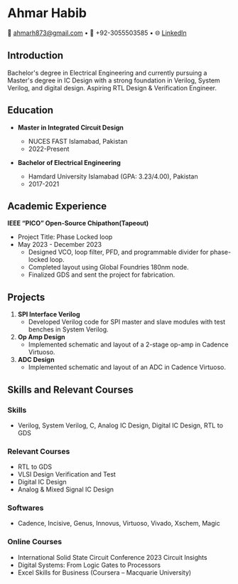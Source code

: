 # Ahmar Habib

📧 ahmarh873@gmail.com • 📱 +92-3055503585 • 🌐 [LinkedIn](https://www.linkedin.com/in/ahmar-habib/)

## Introduction
Bachelor's degree in Electrical Engineering and currently pursuing a Master's degree in IC Design with a strong foundation in Verilog, System Verilog, and digital design. Aspiring RTL Design & Verification Engineer.

## Education
- **Master in Integrated Circuit Design**
  - NUCES FAST Islamabad, Pakistan
  - 2022-Present
  
- **Bachelor of Electrical Engineering**
  - Hamdard University Islamabad (GPA: 3.23/4.00), Pakistan
  - 2017-2021

## Academic Experience
**IEEE “PICO” Open-Source Chipathon(Tapeout)**
- Project Title: Phase Locked loop
- May 2023 - December 2023
  - Designed VCO, loop filter, PFD, and programmable divider for phase-locked loop.
  - Completed layout using Global Foundries 180nm node.
  - Finalized GDS and sent the project for fabrication.

## Projects
1. **SPI Interface Verilog**
   - Developed Verilog code for SPI master and slave modules with test benches in System Verilog.
2. **Op Amp Design**
   - Implemented schematic and layout of a 2-stage op-amp in Cadence Virtuoso.
3. **ADC Design**
   - Implemented schematic and layout of an ADC in Cadence Virtuoso.
     
## Skills and Relevant Courses
### Skills
- Verilog, System Verilog, C, Analog IC Design, Digital IC Design, RTL to GDS

### Relevant Courses
- RTL to GDS
- VLSI Design Verification and Test
- Digital IC Design
- Analog & Mixed Signal IC Design

### Softwares
- Cadence, Incisive, Genus, Innovus, Virtuoso, Vivado, Xschem, Magic

### Online Courses
- International Solid State Circuit Conference 2023 Circuit Insights
- Digital Systems: From Logic Gates to Processors
- Excel Skills for Business (Coursera – Macquarie University)
